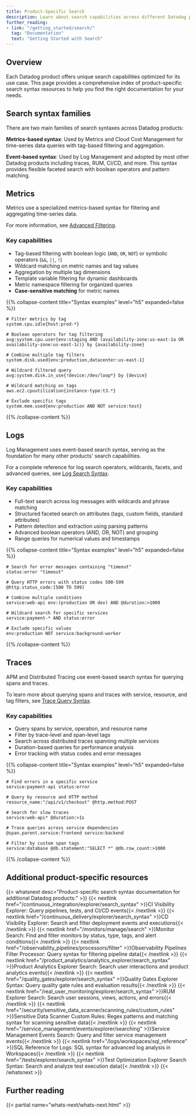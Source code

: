 ```yaml
---
title: Product-Specific Search
description: Learn about search capabilities across different Datadog products
further_reading:
- link: "/getting_started/search/"
  tag: "Documentation"
  text: "Getting Started with Search"
---
```


## Overview

Each Datadog product offers unique search capabilities optimized for its use case. This page provides a comprehensive index of product-specific search syntax resources to help you find the right documentation for your needs.

## Search syntax families

There are two main families of search syntaxes across Datadog products:

**Metrics-based syntax**: Used by Metrics and Cloud Cost Management for time-series data queries with tag-based filtering and aggregation.

**Event-based syntax**: Used by Log Management and adopted by most other Datadog products including traces, RUM, CI/CD, and more. This syntax provides flexible faceted search with boolean operators and pattern matching.

## Metrics

Metrics use a specialized metrics-based syntax for filtering and aggregating time-series data.

For more information, see [Advanced Filtering][1].

### Key capabilities
* Tag-based filtering with boolean logic (`AND`, `OR`, `NOT`) or symbolic operators (`&&`, `||`, `!`)
* Wildcard matching on metric names and tag values
* Aggregation by multiple tag dimensions
* Template variable filtering for dynamic dashboards
* Metric namespace filtering for organized queries
* **Case-sensitive matching** for metric names

{{% collapse-content title="Syntax examples" level="h5" expanded=false %}}
```text
# Filter metrics by tag
system.cpu.idle{host:prod-*}

# Boolean operators for tag filtering
avg:system.cpu.user{env:staging AND (availability-zone:us-east-1a OR availability-zone:us-east-1c)} by {availability-zone}

# Combine multiple tag filters
system.disk.used{env:production,datacenter:us-east-1}

# Wildcard filtered query
avg:system.disk.in_use{!device:/dev/loop*} by {device}

# Wildcard matching on tags
aws.ec2.cpuutilization{instance-type:t3.*}

# Exclude specific tags
system.mem.used{env:production AND NOT service:test}
```
{{% /collapse-content %}}


## Logs

Log Management uses event-based search syntax, serving as the foundation for many other products' search capabilities.

For a complete reference for log search operators, wildcards, facets, and advanced queries, see [Log Search Syntax][2].

### Key capabilities
* Full-text search across log messages with wildcards and phrase matching
* Structured faceted search on attributes (tags, custom fields, standard attributes)
* Pattern detection and extraction using parsing patterns
* Advanced boolean operators (AND, OR, NOT) and grouping
* Range queries for numerical values and timestamps

{{% collapse-content title="Syntax examples" level="h5" expanded=false %}}
```text
# Search for error messages containing "timeout"
status:error "timeout"

# Query HTTP errors with status codes 500-599
@http.status_code:[500 TO 599]

# Combine multiple conditions
service:web-api env:(production OR dev) AND @duration:>1000

# Wildcard search for specific services
service:payment-* AND status:error

# Exclude specific values
env:production NOT service:background-worker
```
{{% /collapse-content %}}

## Traces

APM and Distributed Tracing use event-based search syntax for querying spans and traces.

To learn more about querying spans and traces with service, resource, and tag filters, see [Trace Query Syntax][3].

### Key capabilities
* Query spans by service, operation, and resource name
* Filter by trace-level and span-level tags
* Search across distributed traces spanning multiple services
* Duration-based queries for performance analysis
* Error tracking with status codes and error messages

{{% collapse-content title="Syntax examples" level="h5" expanded=false %}}
```text
# Find errors in a specific service
service:payment-api status:error

# Query by resource and HTTP method
resource_name:"/api/v1/checkout" @http.method:POST

# Search for slow traces
service:web-api* @duration:>1s

# Trace queries across service dependencies
@span.parent.service:frontend service:backend

# Filter by custom span tags
service:database @db.statement:"SELECT *" @db.row_count:>1000
```
{{% /collapse-content %}}

## Additional product-specific resources

{{< whatsnext desc="Product-specific search syntax documentation for additional Datadog products:" >}}
  {{< nextlink href="/continuous_integration/explorer/search_syntax" >}}CI Visibility Explorer: Query pipelines, tests, and CI/CD events{{< /nextlink >}}
  {{< nextlink href="/continuous_delivery/explorer/search_syntax" >}}CD Visibility Explorer: Search and filter deployment events and executions{{< /nextlink >}}
  {{< nextlink href="/monitors/manage/search" >}}Monitor Search: Find and filter monitors by status, type, tags, and alert conditions{{< /nextlink >}}
  {{< nextlink href="/observability_pipelines/processors/filter" >}}Observability Pipelines Filter Processor: Query syntax for filtering pipeline data{{< /nextlink >}}
  {{< nextlink href="/product_analytics/analytics_explorer/search_syntax" >}}Product Analytics Explorer Search: Search user interactions and product analytics events{{< /nextlink >}}
  {{< nextlink href="/quality_gates/explorer/search_syntax" >}}Quality Gates Explorer Syntax: Query quality gate rules and evaluation results{{< /nextlink >}}
  {{< nextlink href="/real_user_monitoring/explorer/search_syntax" >}}RUM Explorer Search: Search user sessions, views, actions, and errors{{< /nextlink >}}
  {{< nextlink href="/security/sensitive_data_scanner/scanning_rules/custom_rules" >}}Sensitive Data Scanner Custom Rules: Regex patterns and matching syntax for scanning sensitive data{{< /nextlink >}}
  {{< nextlink href="/service_management/events/explorer/searching" >}}Service Management Events Search: Query and filter service management events{{< /nextlink >}}
  {{< nextlink href="/logs/workspaces/sql_reference" >}}SQL Reference for Logs: SQL syntax for advanced log analysis in Workspaces{{< /nextlink >}}
  {{< nextlink href="/tests/explorer/search_syntax" >}}Test Optimization Explorer Search Syntax: Search and analyze test execution data{{< /nextlink >}}
{{< /whatsnext >}}

## Further reading

{{< partial name="whats-next/whats-next.html" >}}

[1]: /metrics/advanced-filtering
[2]: /logs/explorer/search_syntax
[3]: /tracing/trace_explorer/query_syntax
